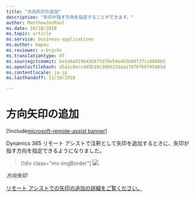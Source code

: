 ```yaml
---
title: "方向矢印の追加"
description: "矢印が指す方向を指定することができます。"
author: MatthewJonPaul
ms.date: 10/10/2018
ms.topic: article
ms.service: business-applications
ms.author: mapau
ms.reviewer: v-brycho
ms.translationtype: HT
ms.sourcegitcommit: ba1e0a919b45697fd78e54e462b89f37cc8880b5
ms.openlocfilehash: d5a1c0ecc4d5b18c300523daa17070fb5f45405d
ms.contentlocale: ja-jp
ms.lasthandoff: 11/30/2018

---
```


# <a name="add-directional-arrows"></a>方向矢印の追加

[!include[microsoft-remote-assist banner](../../includes/microsoft-remote-assist.md)]

Dynamics 365 リモート アシストで注釈として矢印を追加するときに、矢印が指す方向を指定できるようになりました。

> [!div class="mx-imgBorder"]
> ![](media/d729ab4910f718be12a04ec1972c02f5.jpg)

*方向矢印*


[リモート アシストでの矢印の追加の詳細をご覧ください。](https://docs.microsoft.com/dynamics365/mixed-reality/remote-assist/user-guide)

